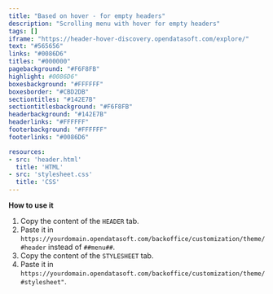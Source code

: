```yaml
---
title: "Based on hover - for empty headers"
description: "Scrolling menu with hover for empty headers"
tags: []
iframe: "https://header-hover-discovery.opendatasoft.com/explore/"
text: "#565656"
links: "#0086D6"
titles: "#000000"
pagebackground: "#F6F8FB"
highlight: #0086D6"
boxesbackground: "#FFFFFF"
boxesborder: "#CBD2DB"
sectiontitles: "#142E7B"
sectiontitlesbackground: "#F6F8FB"
headerbackground: "#142E7B"
headerlinks: "#FFFFFF"
footerbackground: "#FFFFFF"
footerlinks: "#0086D6"

resources:
- src: 'header.html'
  title: 'HTML'
- src: 'stylesheet.css'
  title: 'CSS'
---
```

**How to use it** 
1. Copy the content of the `HEADER` tab.
2. Paste it in `https://yourdomain.opendatasoft.com/backoffice/customization/theme/#header`  instead of `##menu##`.
3. Copy the content of the `STYLESHEET` tab.
4. Paste it in `https://yourdomain.opendatasoft.com/backoffice/customization/theme/#stylesheet"`.